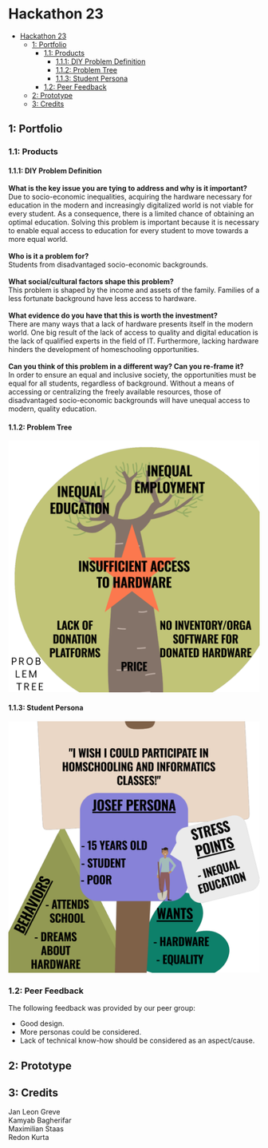 # Hackathon 23

<!-- TOC -->
* [Hackathon 23](#hackathon-23)
  * [1: Portfolio](#1-portfolio)
    * [1.1: Products](#11-products)
      * [1.1.1: DIY Problem Definition](#111-diy-problem-definition)
      * [1.1.2: Problem Tree](#112-problem-tree)
      * [1.1.3: Student Persona](#113-student-persona)
    * [1.2: Peer Feedback](#12-peer-feedback)
  * [2: Prototype](#2-prototype)
  * [3: Credits](#3-credits)
<!-- TOC -->

## 1: Portfolio

### 1.1: Products

#### 1.1.1: DIY Problem Definition

**What is the key issue you are tying to address and why is it important?**\
Due to socio-economic inequalities, acquiring the hardware necessary for education in the modern and increasingly digitalized world is not viable for every student.
As a consequence, there is a limited chance of obtaining an optimal education.
Solving this problem is important because it is necessary to enable equal access to education for every student to move towards a more equal world.\
\
**Who is it a problem for?**\
Students from disadvantaged socio-economic backgrounds.\
\
**What social/cultural factors shape this problem?**\
This problem is shaped by the income and assets of the family.
Families of a less fortunate background have less access to hardware.\
\
**What evidence do you have that this is worth the investment?**\
There are many ways that a lack of hardware presents itself in the modern world.
One big result of the lack of access to quality and digital education is the lack of qualified experts in the field of IT.
Furthermore, lacking hardware hinders the development of homeschooling opportunities.\
\
**Can you think of this problem in a different way? Can you re-frame it?**\
In order to ensure an equal and inclusive society, the opportunities must be equal for all students, regardless of background.
Without a means of accessing or centralizing the freely available resources, those of disadvantaged socio-economic backgrounds will have unequal access to modern, quality education.

#### 1.1.2: Problem Tree

![Problem Tree](portfolio/problem_tree.png)

#### 1.1.3: Student Persona

![Student Persona](portfolio/persona_student.png)

### 1.2: Peer Feedback

The following feedback was provided by our peer group:

- Good design.
- More personas could be considered.
- Lack of technical know-how should be considered as an aspect/cause.

## 2: Prototype

## 3: Credits

Jan Leon Greve\
Kamyab Bagherifar\
Maximilian Staas\
Redon Kurta
